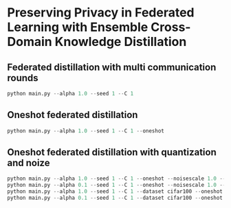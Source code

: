 # Preserving Privacy in Federated Learning with Ensemble Cross-Domain Knowledge Distillation

## Federated distillation with multi communication rounds
```python
python main.py --alpha 1.0 --seed 1 --C 1
```

## Oneshot federated distillation
```python
python main.py --alpha 1.0 --seed 1 --C 1 --oneshot
```

## Oneshot federated distillation with quantization and noize
```python
python main.py --alpha 1.0 --seed 1 --C 1 --oneshot --noisescale 1.0 --quantify 100
python main.py --alpha 0.1 --seed 1 --C 1 --oneshot --noisescale 1.0 --quantify 100
python main.py --alpha 1.0 --seed 1 --C 1 --dataset cifar100 --oneshot --noisescale 1.0 --quantify 100
python main.py --alpha 0.1 --seed 1 --C 1 --dataset cifar100 --oneshot --noisescale 1.0 --quantify 100
```